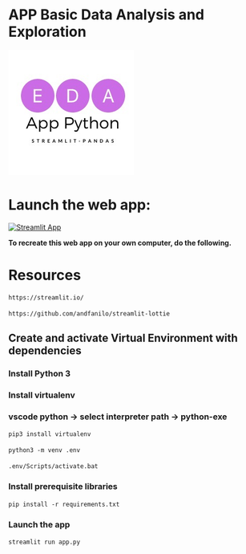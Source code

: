 #  APP Basic Data Analysis and Exploration
!["Error image](logo_eda.jpg)

# Launch the web app:
[![Streamlit App](https://static.streamlit.io/badges/streamlit_badge_black_white.svg)](https://share.streamlit.io/CristinaIglesias/App-Basic-EDA-/main/app.py)


**To recreate this web app on your own computer, do the following.**

# Resources

    https://streamlit.io/

    https://github.com/andfanilo/streamlit-lottie


## Create and activate Virtual Environment with dependencies
### Install Python 3
### Install virtualenv
### vscode python -> select interpreter path -> python-exe


    pip3 install virtualenv

    python3 -m venv .env

    .env/Scripts/activate.bat

### Install prerequisite libraries
  

    pip install -r requirements.txt

### Launch the app


    streamlit run app.py 
